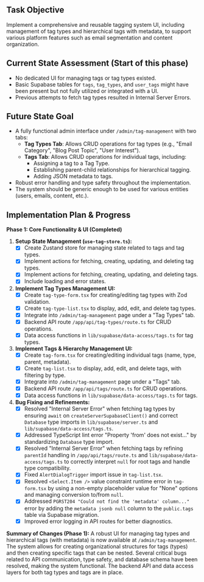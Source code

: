 ## Task Objective
Implement a comprehensive and reusable tagging system UI, including management of tag types and hierarchical tags with metadata, to support various platform features such as email segmentation and content organization.

## Current State Assessment (Start of this phase)
- No dedicated UI for managing tags or tag types existed.
- Basic Supabase tables for `tags`, `tag_types`, and `user_tags` might have been present but not fully utilized or integrated with a UI.
- Previous attempts to fetch tag types resulted in Internal Server Errors.

## Future State Goal
- A fully functional admin interface under `/admin/tag-management` with two tabs:
    - **Tag Types Tab**: Allows CRUD operations for tag types (e.g., "Email Category", "Blog Post Topic", "User Interest").
    - **Tags Tab**: Allows CRUD operations for individual tags, including:
        - Assigning a tag to a Tag Type.
        - Establishing parent-child relationships for hierarchical tagging.
        - Adding JSON metadata to tags.
- Robust error handling and type safety throughout the implementation.
- The system should be generic enough to be used for various entities (users, emails, content, etc.).

## Implementation Plan & Progress

**Phase 1: Core Functionality & UI (Completed)**

1.  **Setup State Management (`use-tag-store.ts`):**
    *   [x] Create Zustand store for managing state related to tags and tag types.
    *   [x] Implement actions for fetching, creating, updating, and deleting tag types.
    *   [x] Implement actions for fetching, creating, updating, and deleting tags.
    *   [x] Include loading and error states.

2.  **Implement Tag Types Management UI:**
    *   [x] Create `tag-type-form.tsx` for creating/editing tag types with Zod validation.
    *   [x] Create `tag-type-list.tsx` to display, add, edit, and delete tag types.
    *   [x] Integrate into `/admin/tag-management` page under a "Tag Types" tab.
    *   [x] Backend API route `/app/api/tag-types/route.ts` for CRUD operations.
    *   [x] Data access functions in `lib/supabase/data-access/tags.ts` for tag types.

3.  **Implement Tags & Hierarchy Management UI:**
    *   [x] Create `tag-form.tsx` for creating/editing individual tags (name, type, parent, metadata).
    *   [x] Create `tag-list.tsx` to display, add, edit, and delete tags, with filtering by type.
    *   [x] Integrate into `/admin/tag-management` page under a "Tags" tab.
    *   [x] Backend API route `/app/api/tags/route.ts` for CRUD operations.
    *   [x] Data access functions in `lib/supabase/data-access/tags.ts` for tags.

4.  **Bug Fixing and Refinements:**
    *   [x] Resolved "Internal Server Error" when fetching tag types by ensuring `await` on `createServerSupabaseClient()` and correct `Database` type imports in `lib/supabase/server.ts` and `lib/supabase/data-access/tags.ts`.
    *   [x] Addressed TypeScript lint error "Property 'from' does not exist..." by standardizing `Database` type import.
    *   [x] Resolved "Internal Server Error" when fetching tags by refining `parentId` handling in `/app/api/tags/route.ts` and `lib/supabase/data-access/tags.ts` to correctly interpret `null` for root tags and handle type compatibility.
    *   [x] Fixed `AlertDialogTrigger` import issue in `tag-list.tsx`.
    *   [x] Resolved `<Select.Item />` value constraint runtime error in `tag-form.tsx` by using a non-empty placeholder value for "None" options and managing conversion to/from `null`.
    *   [x] Addressed `PGRST204 "Could not find the 'metadata' column..."` error by adding the `metadata jsonb null` column to the `public.tags` table via Supabase migration.
    *   [x] Improved error logging in API routes for better diagnostics.

**Summary of Changes (Phase 1):**
A robust UI for managing tag types and hierarchical tags (with metadata) is now available at `/admin/tag-management`. The system allows for creating organizational structures for tags (types) and then creating specific tags that can be nested. Several critical bugs related to API communication, type safety, and database schema have been resolved, making the system functional. The backend API and data access layers for both tag types and tags are in place.
